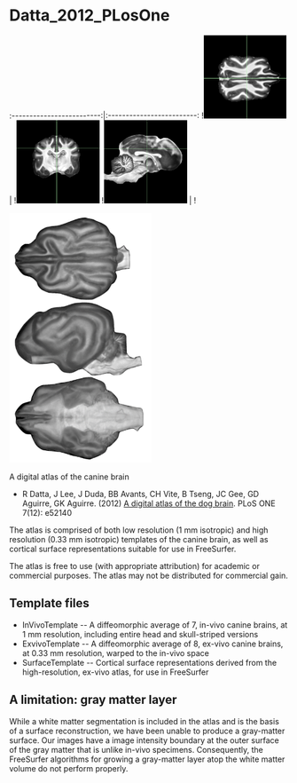 # Datta_2012_PLosOne


<p float="left">
  :-------------------------:|:-------------------------:
!<img src="img/canine_hires_example_ax.png" height="150" />  |  !<img src="img/canine_hires_example_cor.png" height="150" />
!<img src="img/canine_hires_example_sag.png" height="150" /> |  !
</p>

<p float="right">
  <img src="img/canine_hires_atlas_surface.png" height="450" />
</p>

A digital atlas of the canine brain

  * R Datta, J Lee, J Duda, BB Avants, CH Vite, B Tseng, JC Gee, GD Aguirre, GK Aguirre. (2012) [A digital atlas of the dog brain](https://journals.plos.org/plosone/article?id=10.1371/journal.pone.0052140). PLoS ONE 7(12): e52140

The atlas is comprised of both low resolution (1 mm isotropic) and high resolution (0.33 mm isotropic) templates of the canine brain, as well as cortical surface representations suitable for use in FreeSurfer.

The atlas is free to use (with appropriate attribution) for academic or commercial purposes. The atlas may not be distributed for commercial gain.

## Template files

 * InVivoTemplate -- A diffeomorphic average of 7, in-vivo canine brains, at 1 mm resolution, including entire head and skull-striped versions
 * ExvivoTemplate -- A diffeomorphic average of 8, ex-vivo canine brains, at 0.33 mm resolution, warped to the in-vivo space
 * SurfaceTemplate -- Cortical surface representations derived from the high-resolution, ex-vivo atlas, for use in FreeSurfer

## A limitation: gray matter layer

While a white matter segmentation is included in the atlas and is the basis of a surface reconstruction, we have been unable to produce a gray-matter surface. Our images have a image intensity boundary at the outer surface of the gray matter that is unlike in-vivo specimens. Consequently, the FreeSurfer algorithms for growing a gray-matter layer atop the white matter volume do not perform properly. 
